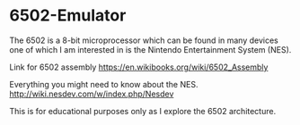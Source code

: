 # 6502-Emulator
 The 6502 is a 8-bit microprocessor which can be found in many devices one of which I am interested in is the Nintendo Entertainment System (NES).

Link for 6502 assembly
 https://en.wikibooks.org/wiki/6502_Assembly

Everything you might need to know about the NES.
http://wiki.nesdev.com/w/index.php/Nesdev

This is for educational purposes only as I explore the 6502 architecture.
